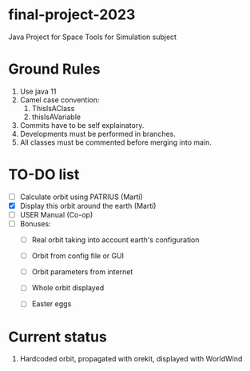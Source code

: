 # final-project-2023
Java Project for Space Tools for Simulation subject

# Ground Rules
1. Use java 11
2. Camel case convention:
    1. ThisIsAClass
    2. thisIsAVariable
3. Commits have to be self explainatory.
4. Developments must be performed in branches.
5. All classes must be commented before merging into main.

# TO-DO list

- [ ] Calculate orbit using PATRIUS (Martí)
- [x] Display this orbit around the earth (Martí)
- [ ] USER Manual (Co-op)
- [ ] Bonuses:
  - [ ] Real orbit taking into account earth's configuration
  - [ ] Orbit from config file or GUI
  - [ ] Orbit parameters from internet
  - [ ] Whole orbit displayed
  - [ ] Easter eggs


# Current status
1. Hardcoded orbit, propagated with orekit, displayed with WorldWind
